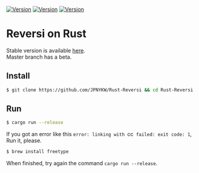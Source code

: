 [![Version](https://img.shields.io/badge/version-1.2-green.svg)](https://github.com/JPNYKW/Rust-Reversi/releases/tag/v1.2)
[![Version](https://img.shields.io/badge/version-1.1-blue.svg)](https://github.com/JPNYKW/Rust-Reversi/releases/tag/v1.1)
[![Version](https://img.shields.io/badge/version-1.0-blue.svg)](https://github.com/JPNYKW/Rust-Reversi/releases/tag/v1.0)

# Reversi on Rust

Stable version is available [here](https://github.com/JPNYKW/Rust-Reversi/releases/tag/v1.2).  
Master branch has a beta.  

## Install
```bash
$ git clone https://github.com/JPNYKW/Rust-Reversi && cd Rust-Reversi
```

## Run
```bash
$ cargo run --release
```

If you got an error like this `error: linking with `cc` failed: exit code: 1`,  
Run it, please.

```bash
$ brew install freetype
```

When finished, try again the command `cargo run --release`.
